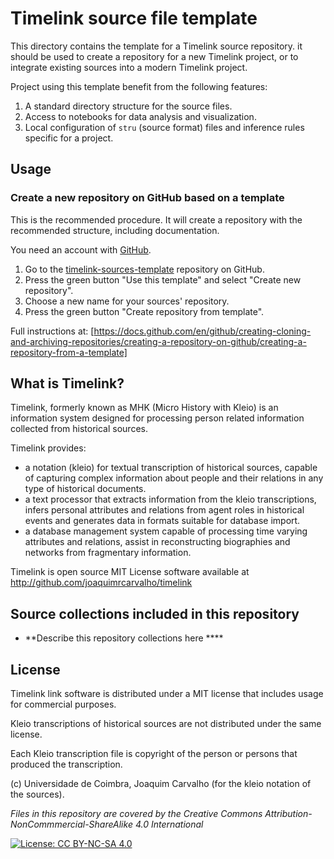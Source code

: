 # Timelink source file template

This directory contains the template for a Timelink source repository.
it should be used to create a repository for a new Timelink project,
or to integrate existing sources into a modern Timelink project.

Project using this template benefit from the following features:
1. A standard directory structure for the source files.
2. Access to notebooks for data analysis and visualization.
3. Local configuration of `stru` (source format) files and inference rules
    specific for a project.

## Usage
### Create a new repository on GitHub based on a template

This is the recommended procedure. It will create a repository with the recommended structure, including documentation.

You need an account with [GitHub](https://github.com).

1. Go to the [timelink-sources-template](https://github.com/joaquimrcarvalho/timelink-sources-template) repository on GitHub.
2. Press the green button "Use this template" and select "Create new repository".
3. Choose a new name for your sources' repository.
4. Press the green button "Create repository from template".


Full instructions at: [https://docs.github.com/en/github/creating-cloning-and-archiving-repositories/creating-a-repository-on-github/creating-a-repository-from-a-template]




## What is Timelink?

Timelink, formerly known as MHK (Micro History with Kleio) is an information system designed for processing person related information collected from historical sources. 

Timelink provides:

* a notation (kleio) for textual transcription of historical sources, capable of capturing complex information about people and their relations in any type of historical documents.
* a text processor that extracts information from the kleio transcriptions, infers personal attributes and relations from agent roles in historical events and generates data in formats suitable for database import.
* a database management system capable of processing time varying attributes and relations, assist in reconstructing biographies and networks from fragmentary information.

Timelink is open source MIT License software available at http://github.com/joaquimrcarvalho/timelink

## Source collections included in this repository

* **Describe this repository collections here ****

## License

Timelink link software is distributed under a MIT license that includes usage for commercial purposes. 

Kleio transcriptions of historical sources are not distributed under the same license. 

Each Kleio transcription file is copyright of the person or persons that produced the transcription.

(c) Universidade de Coimbra, Joaquim Carvalho (for the kleio notation of the sources).

_Files in this repository are covered by the Creative Commons 
Attribution-NonCommmercial-ShareAlike 4.0 International_

[![License: CC BY-NC-SA 4.0](https://licensebuttons.net/l/by-nc-sa/4.0/80x15.png)](https://creativecommons.org/licenses/by-nc-sa/4.0/)

